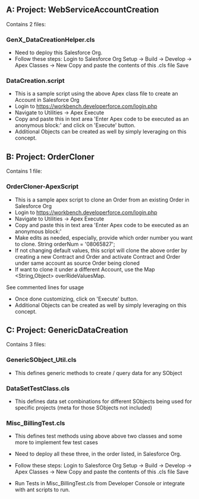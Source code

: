 ## A: Project: WebServiceAccountCreation

Contains 2 files:

### GenX_DataCreationHelper.cls
- Need to deploy this Salesforce Org.
- Follow these steps:
  Login to Salesforce Org
  Setup -> Build -> Develop -> Apex Classes -> New
  Copy and paste the contents of this .cls file
  Save

### DataCreation.script
- This is a sample script using the above Apex class file to create an Account in Salesforce Org
- Login to https://workbench.developerforce.com/login.php
- Navigate to Utilities -> Apex Execute
- Copy and paste this in text area 'Enter Apex code to be executed as an anonymous block:' and click on 'Execute' button.
- Additional Objects can be created as well by simply leveraging on this concept.


## B: Project: OrderCloner

Contains 1 file:

### OrderCloner-ApexScript
- This is a sample apex script to clone an Order from an existing Order in Salesforce Org
- Login to https://workbench.developerforce.com/login.php
- Navigate to Utilities -> Apex Execute
- Copy and paste this in text area 'Enter Apex code to be executed as an anonymous block:'
- Make edits as needed, especially, provide which order number you want to clone.
String orderNum = '08065827';
- If not changing default values, this script will clone the above order by creating a new Contract and Order and activate Contract and Order under same account as source Order being cloned
- If want to clone it under a different Account, use the 
Map <String,Object> overRideValuesMap.

See commented lines for usage

- Once done customizing, click on 'Execute' button.
- Additional Objects can be created as well by simply leveraging on this concept.


## C: Project: GenericDataCreation

Contains 3 files:

### GenericSObject_Util.cls
- This defines generic methods to create / query data for any SObject

### DataSetTestClass.cls
- This defines data set combinations for different SObjects being used for specific projects (meta for those SObjects not included)

### Misc_BillingTest.cls
- This defines test methods using above above two classes and some more to implement few test cases

- Need to deploy all these three, in the order listed, in Salesforce Org.
- Follow these steps:
  Login to Salesforce Org
  Setup -> Build -> Develop -> Apex Classes -> New
  Copy and paste the contents of this .cls file
  Save
 - Run Tests in Misc_BillingTest.cls from Developer Console or integrate with ant scripts to run.

